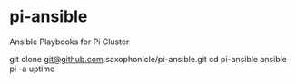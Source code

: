 # pi-ansible
Ansible Playbooks for Pi Cluster



git clone git@github.com:saxophonicle/pi-ansible.git
cd pi-ansible
ansible pi -a uptime
